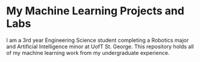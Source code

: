# My Machine Learning Projects and Labs
I am a 3rd year Engineering Science student completing a Robotics major and Artificial Intelligence minor at UofT St. George. This repository holds all of my machine learning work from my undergraduate experience. 
